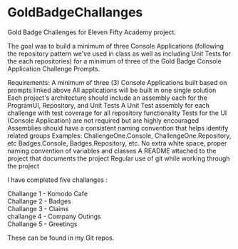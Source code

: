 # GoldBadgeChallanges
Gold Badge Challenges for Eleven Fifty Academy project.

The goal was to build a minimum of three Console Applications (following the repository pattern we've used in class as well as including Unit Tests for the each repositories) for a minimum of three of the Gold Badge Console Application Challenge Prompts. 

Requirements:
A minimum of three (3) Console Applications built based on prompts linked above
All applications will be built in one single solution
Each project's architecture should include an assembly each for the ProgramUI, Repository, and Unit Tests
A Unit Test assembly for each challenge with test coverage for all repository functionality
Tests for the UI (Console Application) are not required but are highly encouraged
Assemblies should have a consistent naming convention that helps identify related groups
Examples:
ChallengeOne.Console, ChallengeOne.Repository, etc
Badges.Console, Badges.Repository, etc.
No extra white space, proper naming convention of variables and classes
A README attached to the project that documents the project
Regular use of git while working through the project

 I have completed five challanges :
 
Challange 1 - Komodo Cafe    
Challange 2 - Badges    
Challange 3 - Claims   
challange 4 - Company Outings   
Challange 5 - Greetings     

These can be found in my Git repos.
 
